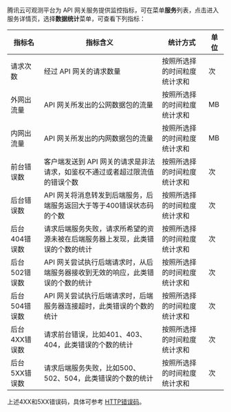腾讯云可观测平台为 API 网关服务提供监控指标，可在菜单**服务**列表，点击进入服务详情页，选择**数据统计**菜单，可查看下列指标：

| 指标名        | 指标含义                                                                       | 统计方式                     | 单位 |
|---------------|--------------------------------------------------------------------------------|------------------------------|------|
| 请求次数        | 经过 API 网关的请求数量                                                          | 按照所选择的时间粒度统计求和 | 次   |
| 外网出流量    | API 网关所发出的公网数据包的流量                                                | 按照所选择的时间粒度统计求和 | MB   |
| 内网出流量    | API 网关所发出的内网数据包的流量                                                | 按照所选择的时间粒度统计求和 | MB   |
| 前台错误数    | 客户端发送到 API 网关的请求是非法请求，如鉴权不通过或者超过限流值的错误个数      | 按照所选择的时间粒度统计求和 | 次   |
| 后台错误数    | API 网关将消息转发到后端服务，后端服务返回大于等于400错误状态码的个数           | 按照所选择的时间粒度统计求和 | 次   |
| 后台404错误数 | 请求后端服务失败，请求所希望的资源未被在后端服务器上发现，此类错误的个数的统计 | 按照所选择的时间粒度统计求和 | 次   |
| 后台502错误数 | API 网关尝试执行后端请求时，从后端服务器接收到无效的响应，此类错误的个数的统计  | 按照所选择的时间粒度统计求和 | 次   |
| 后台504错误数 | API 网关尝试执行后端请求时，后端服务器连接超时，此类错误的个数的统计  | 按照所选择的时间粒度统计求和 | 次   |
| 后台4XX错误数 | 请求前台错误，比如401、403、404，此类错误的个数的统计| 按照所选择的时间粒度统计求和 | 次   |
| 后台5XX错误数 | 请求后端服务失败，比如500、502、504，此类错误的个数的统计| 按照所选择的时间粒度统计求和 | 次   |

上述4XX和5XX错误码，具体可参考 [HTTP错误码](https://cloud.tencent.com/document/product/628/34086)。

